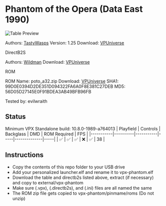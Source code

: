 # Phantom of the Opera (Data East 1990)

![Table Preview](https://github.com/evilwraith/vpx-images/blob/main/vpx-phantom.png)

Authors: [TastyWasps](https://vpuniverse.com/profile/44724-tastywasps/)
Version: 1.25
Download: [VPUniverse](https://vpuniverse.com/files/file/17168-phantom-of-the-opera-data-east-1990/)

DirectB2S

Authors: [Wildman](https://vpuniverse.com/profile/5-wildman/)
Download: [VPUniverse](https://vpuniverse.com/files/file/4863-the-phantom-of-the-opera-data-east-1990/)

ROM

ROM Name: poto_a32.zip
Download: [VPUniverse](https://vpuniverse.com/files/file/1767-poto_a32zip/)
SHA1: 99D0E0394D2DE351D094322FA6A0F8E381C27DEB
MD5:  56D05D27145E0F91BDEA3AB49BFB96FB 

Tested by: evilwraith

## Status 

Minimum VPX Standalone build: 10.8.0-1989-a764013
| Playfield | Controls | Backglass | DMD | ROM Required | FPS | 
|-----------|----------|-----------|-----|--------------|-----|
| :white_check_mark: | :white_check_mark: | :white_check_mark: | :x: | :white_check_mark: | 38 |

## Instructions

- Copy the contents of this repo folder to your USB drive
- Add your personalized launcher.elf and rename it to vpx-phantom.elf
- Download the table and directb2s listed above, extract (if necessary) and copy to external/vpx-phantom
- Make sure (.vpx), (.directb2s), and (.ini) files are all named the same
- The ROM zip file gets copied to vpx-phantom/pinmame/roms (Do not unzip)